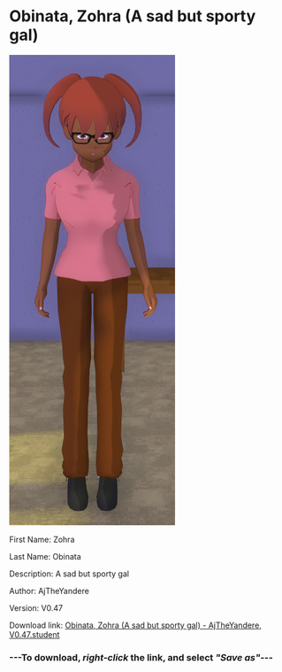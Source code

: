 # Obinata, Zohra (A sad but sporty gal)

<img src="https://raw.githubusercontent.com/Arbiter1223/Daigaku-Gurashi-Custom-Students/master/Students/Files/Obinata%2C%20Zohra%20(A%20sad%20but%20sporty%20gal).png" title="Obinata, Zohra (A sad but sporty gal) - AjTheYandere, V0.47">

First Name: Zohra

Last Name: Obinata

Description: A sad but sporty gal

Author: AjTheYandere

Version: V0.47

Download link: <a href="https://raw.githubusercontent.com/Arbiter1223/Daigaku-Gurashi-Custom-Students/master/Students/Files/Obinata%2C%20Zohra%20(A%20sad%20but%20sporty%20gal)%20-%20AjTheYandere%2C%20V0.47.student">Obinata, Zohra (A sad but sporty gal) - AjTheYandere, V0.47.student</a>

### ---**To download, _right-click_ the link, and select _"Save as"_**---
